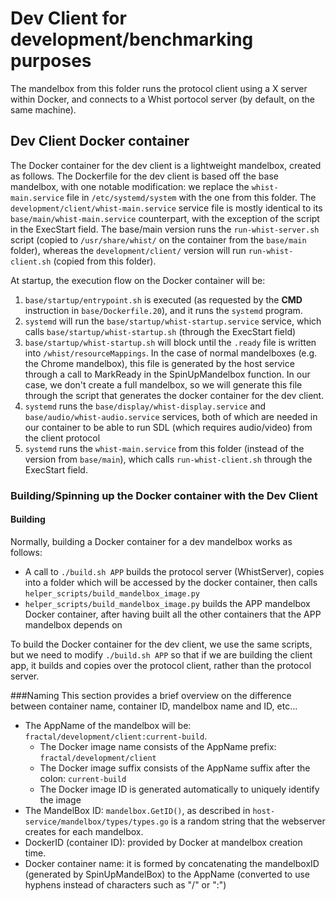 # Dev Client for development/benchmarking purposes

The mandelbox from this folder runs the protocol client using a X server within Docker, and connects to a Whist portocol server (by default, on the same machine).

## Dev Client Docker container

The Docker container for the dev client is a lightweight mandelbox, created as follows. The Dockerfile for the dev client is based off the base mandelbox, with one notable modification: we replace the `whist-main.service` file in `/etc/systemd/system` with the one from this folder. The `development/client/whist-main.service` service file is mostly identical to its `base/main/whist-main.service` counterpart, with the exception of the script in the ExecStart field. The base/main version runs the `run-whist-server.sh` script (copied to `/usr/share/whist/` on the container from the `base/main` folder), whereas the `development/client/` version will run `run-whist-client.sh` (copied from this folder).

At startup, the execution flow on the Docker container will be:

1.  `base/startup/entrypoint.sh` is executed (as requested by the **CMD** instruction in `base/Dockerfile.20`), and it runs the `systemd` program.
2.  `systemd` will run the `base/startup/whist-startup.service` service, which calls `base/startup/whist-startup.sh` (through the ExecStart field)
3.  `base/startup/whist-startup.sh` will block until the `.ready` file is written into `/whist/resourceMappings`. In the case of normal mandelboxes (e.g. the Chrome mandelbox), this file is generated by the host service through a call to MarkReady in the SpinUpMandelbox function. In our case, we don't create a full mandelbox, so we will generate this file through the script that generates the docker container for the dev client.
4.  `systemd` runs the `base/display/whist-display.service` and `base/audio/whist-audio.service` services, both of which are needed in our container to be able to run SDL (which requires audio/video) from the client protocol
5.  `systemd` runs the `whist-main.service` from this folder (instead of the version from `base/main`), which calls `run-whist-client.sh` through the ExecStart field.

### Building/Spinning up the Docker container with the Dev Client

#### Building

Normally, building a Docker container for a dev mandelbox works as follows:

- A call to `./build.sh APP` builds the protocol server (WhistServer), copies into a folder which will be accessed by the docker container, then calls `helper_scripts/build_mandelbox_image.py`
- `helper_scripts/build_mandelbox_image.py` builds the APP mandelbox Docker container, after having built all the other containers that the APP mandelbox depends on

To build the Docker container for the dev client, we use the same scripts, but we need to modify `./build.sh APP` so that if we are building the client app, it builds and copies over the protocol client, rather than the protocol server.

###Naming
This section provides a brief overview on the difference between container name, container ID, mandelbox name and ID, etc...

- The AppName of the mandelbox will be: `fractal/development/client:current-build`.
  - The Docker image name consists of the AppName prefix: `fractal/development/client`
  - The Docker image suffix consists of the AppName suffix after the colon: `current-build`
  - The Docker image ID is generated automatically to uniquely identify the image
- The MandelBox ID: `mandelbox.GetID()`, as described in `host-service/mandelbox/types/types.go` is a random string that the webserver creates for each mandelbox.
- DockerID (container ID): provided by Docker at mandelbox creation time.
- Docker container name: it is formed by concatenating the mandelboxID (generated by SpinUpMandelBox) to the AppName (converted to use hyphens instead of characters such as "/" or ":")
